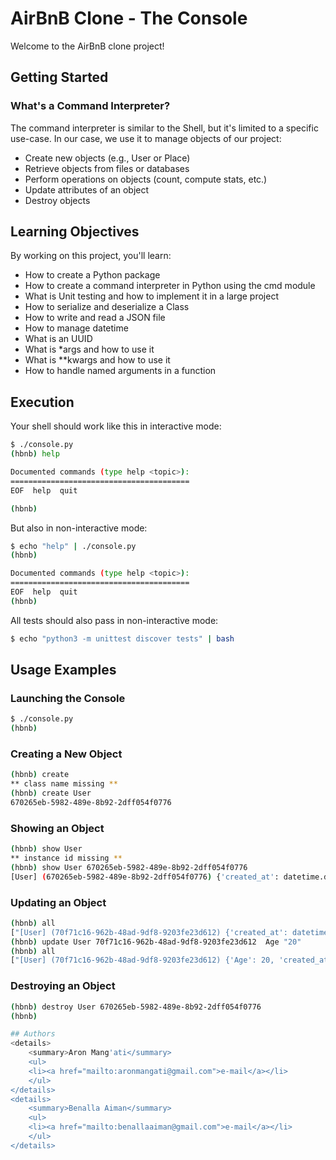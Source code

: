 # AirBnB Clone - The Console

Welcome to the AirBnB clone project!

## Getting Started

### What's a Command Interpreter?

The command interpreter is similar to the Shell, but it's limited to a specific use-case. In our case, we use it to manage objects of our project:

- Create new objects (e.g., User or Place)
- Retrieve objects from files or databases
- Perform operations on objects (count, compute stats, etc.)
- Update attributes of an object
- Destroy objects

## Learning Objectives

By working on this project, you'll learn:

- How to create a Python package
- How to create a command interpreter in Python using the cmd module
- What is Unit testing and how to implement it in a large project
- How to serialize and deserialize a Class
- How to write and read a JSON file
- How to manage datetime
- What is an UUID
- What is *args and how to use it
- What is **kwargs and how to use it
- How to handle named arguments in a function

## Execution

Your shell should work like this in interactive mode:

```bash
$ ./console.py
(hbnb) help

Documented commands (type help <topic>):
========================================
EOF  help  quit

(hbnb)
```

But also in non-interactive mode:

```bash
$ echo "help" | ./console.py
(hbnb)

Documented commands (type help <topic>):
========================================
EOF  help  quit
(hbnb)
```

All tests should also pass in non-interactive mode:

```bash
$ echo "python3 -m unittest discover tests" | bash
```

## Usage Examples

### Launching the Console

```bash
$ ./console.py
(hbnb)
```

### Creating a New Object

```bash
(hbnb) create
** class name missing **
(hbnb) create User
670265eb-5982-489e-8b92-2dff054f0776
```

### Showing an Object

```bash
(hbnb) show User
** instance id missing **
(hbnb) show User 670265eb-5982-489e-8b92-2dff054f0776
[User] (670265eb-5982-489e-8b92-2dff054f0776) {'created_at': datetime.datetime(2020, 2, 19, 18, 8, 58, 458246), 'id': '670265eb-5982-489e-8b92-2dff054f0776', 'updated_at': datetime.datetime(2020, 2, 19, 18, 8, 58, 458261)}
```

### Updating an Object

```bash
(hbnb) all
["[User] (70f71c16-962b-48ad-9df8-9203fe23d612) {'created_at': datetime.datetime(2020, 2, 19, 18, 11, 32, 341144), 'id': '70f71c16-962b-48ad-9df8-9203fe23d612', 'updated_at': datetime.datetime(2020, 2, 19, 18, 11, 32, 341161)}"]
(hbnb) update User 70f71c16-962b-48ad-9df8-9203fe23d612  Age "20"
(hbnb) all
["[User] (70f71c16-962b-48ad-9df8-9203fe23d612) {'Age': 20, 'created_at': datetime.datetime(2020, 2, 19, 18, 11, 32, 341144), 'id': '70f71c16-962b-48ad-9df8-9203fe23d612', 'updated_at': datetime.datetime(2020, 2, 19, 18, 13, 9, 937933)}"]
```

### Destroying an Object

```bash
(hbnb) destroy User 670265eb-5982-489e-8b92-2dff054f0776
(hbnb)

## Authors
<details>
    <summary>Aron Mang'ati</summary>
    <ul>
    <li><a href="mailto:aronmangati@gmail.com">e-mail</a></li>
    </ul>
</details>
<details>
    <summary>Benalla Aiman</summary>
    <ul>
    <li><a href="mailto:benallaaiman@gmail.com">e-mail</a></li>
    </ul>
</details>

